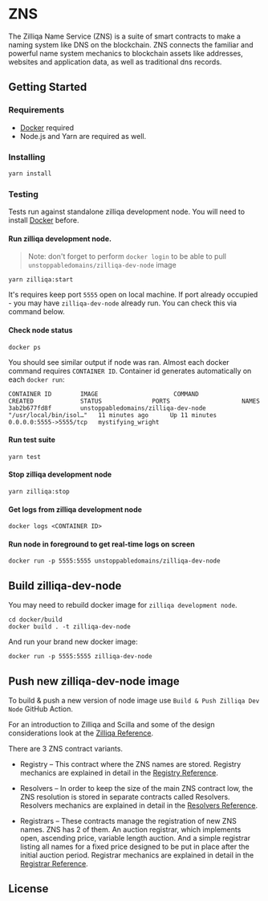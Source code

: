 # ZNS

The Zilliqa Name Service (ZNS) is a suite of smart contracts to make a naming
system like DNS on the blockchain. ZNS connects the familiar and powerful name
system mechanics to blockchain assets like addresses, websites and application
data, as well as traditional dns records.

## Getting Started

### Requirements

- [Docker](https://www.docker.com) required
- Node.js and Yarn are required as well.

### Installing

```sh
yarn install
```

### Testing

Tests run against standalone zilliqa development node. You will need to install [Docker](https://www.docker.com) before.

#### Run zilliqa development node.

> Note: don't forget to perform `docker login` to be able to pull `unstoppabledomains/zilliqa-dev-node` image

```shell script
yarn zilliqa:start
```

It's requires keep port `5555` open on local machine. 
If port already occupied - you may have `zilliqa-dev-node` already run. 
You can check this via command below. 

#### Check node status

```shell script
docker ps
```

You should see similar output if node was ran. 
Almost each docker command requires `CONTAINER ID`. Container id generates automatically on each `docker run`:
```
CONTAINER ID        IMAGE                     COMMAND                  CREATED             STATUS              PORTS                    NAMES
3ab2b677fd8f        unstoppabledomains/zilliqa-dev-node   "/usr/local/bin/isol…"   11 minutes ago      Up 11 minutes       0.0.0.0:5555->5555/tcp   mystifying_wright
```

#### Run test suite
```
yarn test
```

#### Stop zilliqa development node

```shell script
yarn zilliqa:stop
```


#### Get logs from zilliqa development node
```shell script
docker logs <CONTAINER ID>
```

#### Run node in foreground to get real-time logs on screen
```shell script
docker run -p 5555:5555 unstoppabledomains/zilliqa-dev-node
```

## Build zilliqa-dev-node
You may need to rebuild docker image for `zilliqa development node`.
```shell script
cd docker/build
docker build . -t zilliqa-dev-node
```
And run your brand new docker image:
```shell script
docker run -p 5555:5555 zilliqa-dev-node
```

## Push new zilliqa-dev-node image

To build & push a new version of node image use `Build & Push Zilliqa Dev Node` GitHub Action.

For an introduction to Zilliqa and Scilla and some of the design considerations
look at the [Zilliqa Reference](./ZILLIQA.md).

There are 3 ZNS contract variants.

- Registry – This contract where the ZNS names are stored. Registry mechanics
  are explained in detail in the [Registry Reference](./REGISTRY.md).

- Resolvers – In order to keep the size of the main ZNS contract low, the ZNS resolution is stored in separate contracts called
  Resolvers. Resolvers mechanics are explained in detail in the
  [Resolvers Reference](./RESOLVERS.md).

- Registrars – These contracts manage the registration of new ZNS names. ZNS has 2
  of them. An auction registrar, which implements open, ascending price,
  variable length auction. And a simple registrar listing all names for a fixed
  price designed to be put in place after the initial auction period. Registrar
  mechanics are explained in detail in the
  [Registrar Reference](./REGISTRAR.md).

## License


